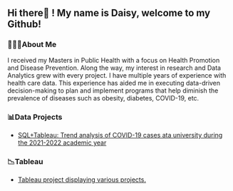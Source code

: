 ## Hi there👋 ! My name is Daisy, welcome to my Github! 

### 👩🏽‍🎓About Me

I received my Masters in Public Health with a focus on Health Promotion and Disease Prevention. Along the way, my interest in research and Data Analytics grew with every project. I have multiple years of experience with health care data. This experience has aided me in executing data-driven decision-making to plan and implement programs that help diminish the prevalence of diseases such as obesity, diabetes, COVID-19, etc. 


### 📊Data Projects
* [SQL+Tableau: Trend analysis of COVID-19 cases ata university during the 2021-2022 academic year](https://github.com/daisycast21/CSUF_Data_Exploration)

### 📉Tableau
* [Tableau project displaying various projects.](https://public.tableau.com/app/profile/daisy.castro) 

